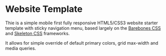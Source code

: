 # Website Template

Thie is a simple mobile first fully responsive HTML5/CSS3 website starter template with sticky navigation menu, based largely on the [Barebones CSS](https://acahir.github.io/Barebones/) and [Skeleton CSS](https://github.com/dhg/Skeleton) frameworks.

It allows for simple override of default primary colors, grid max-width and media queries.


